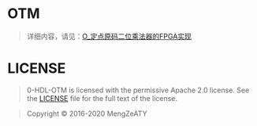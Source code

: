 # OTM

>详细内容，请见：[O_定点原码二位乘法器的FPGA实现](https://mengze.top/O_定点原码二位乘法器的FPGA实现/)

# LICENSE

>0-HDL-OTM is licensed with the permissive Apache 2.0 license. See the [LICENSE](https://github.com/AaronTYin/0-HDL-OTM/blob/master/LICENSE) file for the full text of the license.

>Copyright © 2016-2020 MengZeATY
